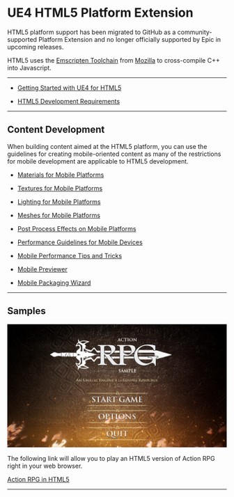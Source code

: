 # UE4 HTML5 Platform Extension

HTML5 platform support has been migrated to GitHub as a community-supported Platform Extension and no longer officially supported by Epic in upcoming releases.

HTML5 uses the [Emscripten Toolchain](https://emscripten.org/docs/introducing_emscripten/about_emscripten.html#emscripten-toolchain) from [Mozilla](https://www.mozilla.org/en-US/) to cross-compile C++ into Javascript.

* * *
*   [Getting Started with UE4 for HTML5](./GettingStarted/HTML5GettingStarted.md)

*   [HTML5 Development Requirements](./HTML5SDKRequirements/HTML5SDKRequirements.md)

* * *
## Content Development

When building content aimed at the HTML5 platform, you can use the guidelines for creating mobile-oriented content as many of the restrictions for mobile development are applicable to HTML5 development.

*   [Materials for Mobile Platforms](https://docs.unrealengine.com/en-US/Platforms/Mobile/Materials)

*   [Textures for Mobile Platforms](https://docs.unrealengine.com/en-US/Platforms/Mobile/Textures)

*   [Lighting for Mobile Platforms](https://docs.unrealengine.com/en-US/Platforms/Mobile/Lighting)

*   [Meshes for Mobile Platforms](https://docs.unrealengine.com/en-US/Platforms/Mobile/Meshes)

*   [Post Process Effects on Mobile Platforms](https://docs.unrealengine.com/en-US/Platforms/Mobile/PostProcessEffects)

*   [Performance Guidelines for Mobile Devices](https://docs.unrealengine.com/en-US/Platforms/Mobile/Performance)

*   [Mobile Performance Tips and Tricks](https://docs.unrealengine.com/en-US/Platforms/Mobile/Performance/TipsAndTricks)

*   [Mobile Previewer](https://docs.unrealengine.com/en-US/Platforms/Mobile/Previewer)

*   [Mobile Packaging Wizard](https://docs.unrealengine.com/en-US/Platforms/Mobile/MobilePackagingWizard)

* * *
## Samples

![ActionRPG.jpg](Images/ActionRPG-resize514x289.jpg "ActionRPG.jpg")

The following link will allow you to play an HTML5 version of Action RPG right in your web browser.

[Action RPG in HTML5](https://epiclearningresources.000webhostapp.com/ActionRPG/ActionRPG-HTML5-Shipping.html)

* * *

